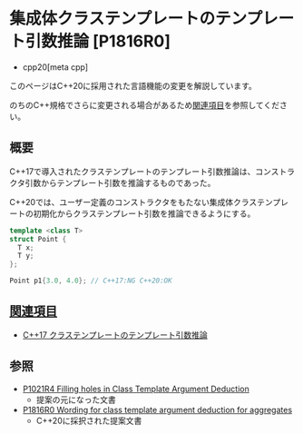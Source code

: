 # 集成体クラステンプレートのテンプレート引数推論 [P1816R0]
* cpp20[meta cpp]

<!-- start lang caution -->

このページはC++20に採用された言語機能の変更を解説しています。

のちのC++規格でさらに変更される場合があるため[関連項目](#relative_page)を参照してください。

<!-- last lang caution -->

## 概要
C++17で導入されたクラステンプレートのテンプレート引数推論は、コンストラクタ引数からテンプレート引数を推論するものであった。

C++20では、ユーザー定義のコンストラクタをもたない集成体クラステンプレートの初期化からクラステンプレート引数を推論できるようにする。

```cpp
template <class T>
struct Point {
  T x;
  T y;
};

Point p1{3.0, 4.0}; // C++17:NG C++20:OK
```


## <a id="relative-page" href="#relative-page">関連項目</a>
- [C++17 クラステンプレートのテンプレート引数推論](/lang/cpp17/type_deduction_for_class_templates.md)


## 参照
- [P1021R4 Filling holes in Class Template Argument Deduction](http://www.open-std.org/jtc1/sc22/wg21/docs/papers/2019/p1021r4.html)
    - 提案の元になった文書
- [P1816R0 Wording for class template argument deduction for aggregates](http://www.open-std.org/jtc1/sc22/wg21/docs/papers/2019/p1816r0.pdf)
    - C++20に採択された提案文書